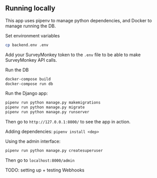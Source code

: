 ## Running locally
This app uses pipenv to manage python dependencies, and Docker to manage running the DB.

Set environment variables
```bash
cp backend.env .env
```

Add your SurveyMonkey token to the `.env` file to be able to make SurveyMonkey API calls.

Run the DB
```bash
docker-compose build
docker-compose run db
```

Run the Django app:
```bash
pipenv run python manage.py makemigrations
pipenv run python manage.py migrate 
pipenv run python manage.py runserver
```
Then go to `http://127.0.0.1:8000/` to see the app in action.

Adding dependencies:
`pipenv install <dep>` 

Using the admin interface:
```bash
pipenv run python manage.py createsuperuser
```
Then go to `localhost:8000/admin`

TODO: setting up + testing Webhooks
